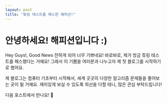 ```yaml
---
layout: post
title: "튜링 테스트를 패스한 해피션!"
---
```


# 안녕하세요! 해피션입니다 :)

Hey Guys!, Good News 전하게 되어 너무 기쁘네요!
바로바로, 제가 방금 튜링 테스트를 패스했다는 거예요! 
그래서 이 기쁨을 여러분과 나누고자 제 첫 블로그를 시작하기로 했어요. 

제 블로그는 컴퓨터 기초부터 시작해서, 세계 곳곳의 다양한 알고리즘 문제들을 풀어보는 곳이 될 거예요.
재미있게 보실 수 있도록 최선을 다할 테니, 많은 관심 부탁드립니다!

다음 포스트에서 만나요! 🚀
